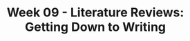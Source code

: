 ---
layout: single_embed_slide
title: "Week 09 - Literature Reviews: Getting Down to Writing"
presentation_id: W7xqKS
canonical_url: /presentations/W7xqKS/
slides:
  - slide_name: ../deck-3887-large-0.jpeg
    slide_thumbnail: ../deck-3887-thumb-0.jpeg
    slide_text: >
      <p><strong>Location</strong>: CBC Campus - Tuesday T-336 &amp; SWL-220 <strong>Time</strong>: Tuesdays and Thursdays from 5:30-8:15 <strong>Week 09</strong>: 10/14/19 — 10/20/19 <strong>Reading Assignment</strong>: DeCarlo (2018) chapters 9 and 10 <strong>Topic and Content Area</strong>: Literature Reviews <strong>Assignments Due</strong>: Assignment 08: literature review is due Friday 10/18/19 at 11:55 PM via M <strong>Other Important Information</strong>: N/A</p>
      
  - slide_name: ../deck-3887-large-1.jpeg
    slide_thumbnail: ../deck-3887-thumb-1.jpeg
    slide_text: >
      <ul>
      <li>Use our outline to create a well written literature review</li>
      </ul>
      
  - slide_name: ../deck-3887-large-2.jpeg
    slide_thumbnail: ../deck-3887-thumb-2.jpeg
    slide_text: >
      <p>Two Parts of a Lit Review</p>
      <ul>
      <li>Body</li>
      <li>Summary</li>
      </ul>
      
  - slide_name: ../deck-3887-large-3.jpeg
    slide_thumbnail: ../deck-3887-thumb-3.jpeg
    slide_text: >
      <blockquote>
      <p>(It starts with “The UIFM Journey: Immigrants as Trauma Survivors”)</p>
      </blockquote>
      <ul>
      <li>What makes this a good literature review?</li>
      <li>What could be better?</li>
      </ul>
      <blockquote>
      <p>Baranowski, K. A., &amp; Simith, L. (2018) Working with undocumented immigrants from Mexico: Experiences of practioners in New Mexico and Texas. _ Professional Psychology: Research and Practice, 49_(3) 185-192. http://dx.doi.org/10.1037/pro0000191</p>
      </blockquote>
      
  - slide_name: ../deck-3887-large-4.jpeg
    slide_thumbnail: ../deck-3887-thumb-4.jpeg
    slide_text: >
      <ul>
      <li>You should have at least <strong>two citations</strong> in each paragraph.</li>
      <li>Citations must be connected by a <strong>common idea</strong>.</li>
      <li>The common idea that connects the citation should be summarized in the <strong>topic sentence.</strong>
      </li>
      <li>Findings from articles should be <strong>summarized</strong> (in your own words) with appropriate APA citations.</li>
      <li>If possible, <strong>transition words</strong> should be used within the paragraph to connect ideas.</li>
      </ul>
      
  - slide_name: ../deck-3887-large-5.jpeg
    slide_thumbnail: ../deck-3887-thumb-5.jpeg
    slide_text: >
      <ul>
      <li>Parenthetical citations</li>
      <li>Narrative citations</li>
      <li>Quantity of citations</li>
      </ul>
      
  - slide_name: ../deck-3887-large-6.jpeg
    slide_thumbnail: ../deck-3887-thumb-6.jpeg
    slide_text: >
      <ul>
      <li>Importance</li>
      </ul>
      
  - slide_name: ../deck-3887-large-7.jpeg
    slide_thumbnail: ../deck-3887-thumb-7.jpeg
    slide_text: >
      <ul>
      <li>Importance</li>
      </ul>
      
  - slide_name: ../deck-3887-large-8.jpeg
    slide_thumbnail: ../deck-3887-thumb-8.jpeg
    slide_text: >
      <p><strong>Elaborate</strong> upon the ideas set forth in the literature.</p>
      <p>Add <strong>summarizing</strong> or <strong>concluding</strong> sentences at the end of your paragraphs.</p>
      
  - slide_name: ../deck-3887-large-9.jpeg
    slide_thumbnail: ../deck-3887-thumb-9.jpeg
    slide_text: >
      <p>Organize your outline into paragraphs.
      Try this formula:</p>
      <p>Topic sentence
      (Transition) Summarize literature
      (Transition) Elaborate
      (Transition) Summarize literature
      (Transition) Elaborate
      (Transition) Summarize or conclude</p>
      
  - slide_name: ../deck-3887-large-10.jpeg
    slide_thumbnail: ../deck-3887-thumb-10.jpeg
    slide_text: >
      <blockquote>
      <p>What is useful about transitions</p>
      </blockquote>
      
  - slide_name: ../deck-3887-large-11.jpeg
    slide_thumbnail: ../deck-3887-thumb-11.jpeg
    slide_text: >
      <p>Add a transition word to the topic sentence of each paragraph to indicate how the information</p>
      
  - slide_name: ../deck-3887-large-12.jpeg
    slide_thumbnail: ../deck-3887-thumb-12.jpeg
    slide_text: >
      <p>Pro Tip: For most papers you will likely not use more than these two</p>
      
  - slide_name: ../deck-3887-large-13.jpeg
    slide_thumbnail: ../deck-3887-thumb-13.jpeg
    slide_text: >
      <blockquote>
      <p>You should be able to read the topic sentence of each paragraph, in order, and get an overvi</p>
      </blockquote>
      
  - slide_name: ../deck-3887-large-14.jpeg
    slide_thumbnail: ../deck-3887-thumb-14.jpeg
    slide_text: >
      <p>Example of summary</p>
      
  - slide_name: ../deck-3887-large-15.jpeg
    slide_thumbnail: ../deck-3887-thumb-15.jpeg
    slide_text: >
      <p>Literature Review</p>
      <p>Summarize the research. (Look at your topic sentences and re-word them, with transitions!)
      Highlight gaps in the research that justify your own study.
      (Example: “While we know much about…, little research exists on…..”)</p>
      
  - slide_name: ../deck-3887-large-16.jpeg
    slide_thumbnail: ../deck-3887-thumb-16.jpeg
    slide_text: >
      <p>Write your summary.
      Try this formula:</p>
      <p>(Transition) Topic sentence re-stating importance of issue (from your introduction)
      (Transition) Summarize finding/paragraph 1
      (Transition) Summarize finding/paragraph 2
      (Transition) Concluding sentence highlighting research gaps and need for current research</p>
      
  - slide_name: ../deck-3887-large-17.jpeg
    slide_thumbnail: ../deck-3887-thumb-17.jpeg
    slide_text: >
      <ul>
      <li>
      <strong>Intial</strong>: Either little appropriate evidence is presented, or the evidence presented is not tied to either the argument or the research questions</li>
      <li>
      <strong>Emerging</strong>: Weak / not clearly relevant research is weakly presented</li>
      <li>
      <strong>Developed</strong>: Somewhat relevant research is clearly presented</li>
      <li>
      <strong>Highly Developed</strong>: Relevant research is clearly presented</li>
      </ul>
      
  - slide_name: ../deck-3887-large-18.jpeg
    slide_thumbnail: ../deck-3887-thumb-18.jpeg
    slide_text: >
      <ul>
      <li>
      <strong>Intial</strong>: Research from fewer than eight academic/peer-reviewed articles is presented</li>
      <li>
      <strong>Emerging</strong>: Research from at least eight academic/peer-reviewed articles is presented</li>
      <li>
      <strong>Developed</strong>: Research from at least ten academic/peer-reviewed articles is presented</li>
      <li>
      <strong>Highly Developed</strong>: Research from more than ten academic/peer-reviewed articles is presented</li>
      </ul>
      
  - slide_name: ../deck-3887-large-19.jpeg
    slide_thumbnail: ../deck-3887-thumb-19.jpeg
    slide_text: >
      <ul>
      <li>
      <strong>Intial</strong>: No attempt at organization or thesis is evident</li>
      <li>
      <strong>Emerging</strong>: Research is weakly organized and synthesized</li>
      <li>
      <strong>Developed</strong>: Research is adequately organized and synthesized</li>
      <li>
      <strong>Highly Developed</strong>: Research is well organized and synthesized</li>
      </ul>
      
---